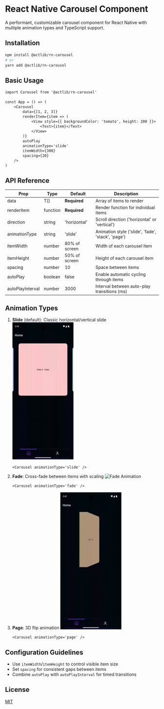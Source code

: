 # React Native Carousel Component

A performant, customizable carousel component for React Native with multiple animation types and TypeScript support.

## Installation

```bash
npm install @actlib/rn-carousel
# or
yarn add @actlib/rn-carousel
```

## Basic Usage

```tsx
import Carousel from '@actlib/rn-carousel'

const App = () => (
    <Carousel
        data={[1, 2, 3]}
        renderItem={item => (
            <View style={{ backgroundColor: 'tomato', height: 200 }}>
                <Text>{item}</Text>
            </View>
        )}
        autoPlay
        animationType='slide'
        itemWidth={300}
        spacing={20}
    />
)
```

## API Reference

| Prop             | Type     | Default       | Description                                        |
| ---------------- | -------- | ------------- | -------------------------------------------------- |
| data             | T[]      | **Required**  | Array of items to render                           |
| renderItem       | function | **Required**  | Render function for individual items               |
| direction        | string   | 'horizontal'  | Scroll direction ('horizontal' or 'vertical')      |
| animationType    | string   | 'slide'       | Animation style ('slide', 'fade', 'stack', 'page') |
| itemWidth        | number   | 80% of screen | Width of each carousel item                        |
| itemHeight       | number   | 50% of screen | Height of each carousel item                       |
| spacing          | number   | 10            | Space between items                                |
| autoPlay         | boolean  | false         | Enable automatic cycling through items             |
| autoPlayInterval | number   | 3000          | Interval between auto-play transitions (ms)        |

## Animation Types

1. **Slide** (default): Classic horizontal/vertical slide
   <img src="./src/assets/slide.gif" width="200" alt="Slide Animation"/>

    ```tsx
    <Carousel animationType='slide' />
    ```

2. **Fade**: Cross-fade between items with scaling
   <img src="./src/assets/fade.gif" width="200" alt="Fade Animation"/>

    ```tsx
    <Carousel animationType='fade' />
    ```

3. **Page**: 3D flip animation
   <img src="./src/assets/page.gif" width="200" alt="Page Animation"/>
    ```tsx
    <Carousel animationType='page' />
    ```

## Configuration Guidelines

- Use `itemWidth`/`itemHeight` to control visible item size
- Set `spacing` for consistent gaps between items
- Combine `autoPlay` with `autoPlayInterval` for timed transitions

## License

[MIT](https://github.com/act-aks/actlib/blob/main/LICENSE)
